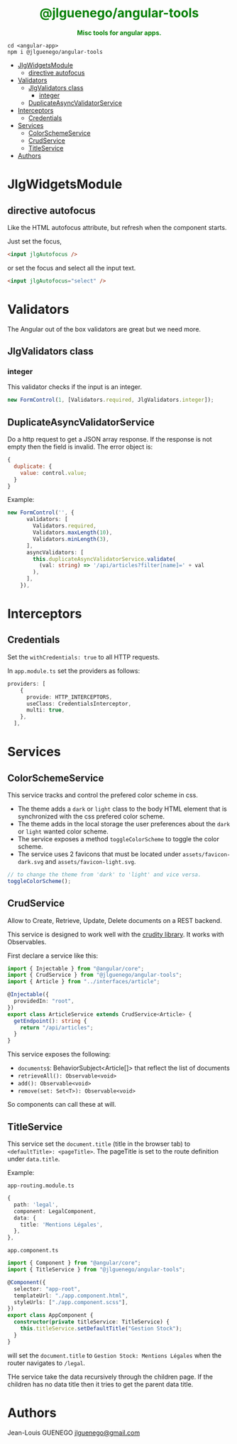 <div align="center" style="text-align: center; color: green; font-weight: bold">
  <h1>@jlguenego/angular-tools</h1>
  <p>
    Misc tools for angular apps.
  </p>
</div>

```
cd <angular-app>
npm i @jlguenego/angular-tools
```

- [JlgWidgetsModule](#jlgwidgetsmodule)
  - [directive autofocus](#directive-autofocus)
- [Validators](#validators)
  - [JlgValidators class](#jlgvalidators-class)
    - [integer](#integer)
  - [DuplicateAsyncValidatorService](#duplicateasyncvalidatorservice)
- [Interceptors](#interceptors)
  - [Credentials](#credentials)
- [Services](#services)
  - [ColorSchemeService](#colorschemeservice)
  - [CrudService](#crudservice)
  - [TitleService](#titleservice)
- [Authors](#authors)

# JlgWidgetsModule

## directive autofocus

Like the HTML autofocus attribute, but refresh when the component starts.

Just set the focus,

```html
<input jlgAutofocus />
```

or set the focus and select all the input text.

```html
<input jlgAutofocus="select" />
```

# Validators

The Angular out of the box validators are great but we need more.

## JlgValidators class

### integer

This validator checks if the input is an integer.

```ts
new FormControl(1, [Validators.required, JlgValidators.integer]);
```

## DuplicateAsyncValidatorService

Do a http request to get a JSON array response. If the response is not empty then the field is invalid. The error object is:

```js
{
  duplicate: {
    value: control.value;
  }
}
```

Example:

```ts
new FormControl('', {
      validators: [
        Validators.required,
        Validators.maxLength(10),
        Validators.minLength(3),
      ],
      asyncValidators: [
        this.duplicateAsyncValidatorService.validate(
          (val: string) => '/api/articles?filter[name]=' + val
        ),
      ],
    }),
```

# Interceptors

## Credentials

Set the `withCredentials: true` to all HTTP requests.

In `app.module.ts` set the providers as follows:

```ts
providers: [
    {
      provide: HTTP_INTERCEPTORS,
      useClass: CredentialsInterceptor,
      multi: true,
    },
  ],
```

# Services

## ColorSchemeService

This service tracks and control the prefered color scheme in css.

- The theme adds a `dark` or `light` class to the body HTML element that is synchronized with the css prefered color scheme.
- The theme adds in the local storage the user preferences about the `dark` or `light` wanted color scheme.
- The service exposes a method `toggleColorScheme` to toggle the color scheme.
- The service uses 2 favicons that must be located under `assets/favicon-dark.svg` and `assets/favicon-light.svg`.

```ts
// to change the theme from 'dark' to 'light' and vice versa.
toggleColorScheme();
```

## CrudService

Allow to Create, Retrieve, Update, Delete documents on a REST backend.

This service is designed to work well with the [crudity library](https://github.com/jlguenego/crudity).
It works with Observables.

First declare a service like this:

```ts
import { Injectable } from "@angular/core";
import { CrudService } from "@jlguenego/angular-tools";
import { Article } from "../interfaces/article";

@Injectable({
  providedIn: "root",
})
export class ArticleService extends CrudService<Article> {
  getEndpoint(): string {
    return "/api/articles";
  }
}
```

This service exposes the following:

- `documents$`: BehaviorSubject<Article[]> that reflect the list of documents
- `retrieveAll(): Observable<void>`
- `add(): Observable<void>`
- `remove(set: Set<T>): Observable<void>`

So components can call these at will.

## TitleService

This service set the `document.title` (title in the browser tab) to `<defaultTitle>: <pageTitle>`.
The pageTitle is set to the route definition under `data.title`.

Example:

`app-routing.module.ts`

```ts
{
  path: 'legal',
  component: LegalComponent,
  data: {
    title: 'Mentions Légales',
  },
},
```

`app.component.ts`

```ts
import { Component } from "@angular/core";
import { TitleService } from "@jlguenego/angular-tools";

@Component({
  selector: "app-root",
  templateUrl: "./app.component.html",
  styleUrls: ["./app.component.scss"],
})
export class AppComponent {
  constructor(private titleService: TitleService) {
    this.titleService.setDefaultTitle("Gestion Stock");
  }
}
```

will set the `document.title` to `Gestion Stock: Mentions Légales` when the router navigates to `/legal`.

THe service take the data recursively through the children page. If the children has no data title then it tries to get the parent data title.

# Authors

Jean-Louis GUENEGO <jlguenego@gmail.com>
